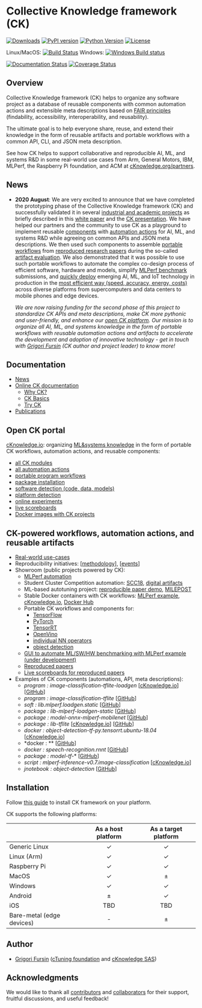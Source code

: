 # Collective Knowledge framework (CK)

[![Downloads](https://pepy.tech/badge/ck)](https://pepy.tech/project/ck)
[![PyPI version](https://badge.fury.io/py/ck.svg)](https://badge.fury.io/py/ck)
[![Python Version](https://img.shields.io/badge/python-2.7%20|%203.4+-blue.svg)](https://pypi.org/project/ck)
[![License](https://img.shields.io/badge/License-BSD%203--Clause-blue.svg)](https://opensource.org/licenses/BSD-3-Clause)

Linux/MacOS: [![Build Status](https://travis-ci.org/ctuning/ck.svg?branch=master)](https://travis-ci.org/ctuning/ck)
Windows: [![Windows Build status](https://ci.appveyor.com/api/projects/status/iw2k4eajy54xrvqc?svg=true)](https://ci.appveyor.com/project/gfursin/ck)

[![Documentation Status](https://readthedocs.org/projects/ck/badge/?version=latest)](https://ck.readthedocs.io/en/latest/?badge=latest)
[![Coverage Status](https://coveralls.io/repos/github/ctuning/ck/badge.svg)](https://coveralls.io/github/ctuning/ck)

## Overview

Collective Knowledge framework (CK) helps to organize any software project
as a database of reusable components with common automation actions
and extensible meta descriptions based on [FAIR principles](https://www.nature.com/articles/sdata201618)
(findability, accessibility, interoperability, and reusability).

The ultimate goal is to help everyone share, reuse, and extend their knowledge
in the form of reusable artifacts and portable workflows with a common API, CLI,
and JSON meta description. 

See how CK helps to support collaborative and reproducible AI, ML, and systems R&D
in some real-world use cases from Arm, General Motors, IBM, MLPerf, the Raspberry Pi foundation, 
and ACM at [cKnowledge.org/partners](https://cKnowledge.org/partners.html).

## News

* **2020 August**: We are very excited to announce that we have completed 
  the prototyping phase of the Collective Knowledge framework (CK)
  and successfully validated it in several [industrial and academic projects](https://cKnowledge.org/partners)
  as briefly described in this [white paper](https://arxiv.org/abs/2006.07161)
  and the [CK presentation](https://cKnowledge.io/presentation/ck).
  We have helped our partners and the community to use CK as a playground to implement reusable 
  [components]( https://cknowledge.io/?q=%22digital-component%22 ) with [automation actions]( https://cKnowledge.io/actions ) 
  for AI, ML, and systems R&D while agreeing on common APIs and JSON meta descriptions. 
  We then used such components to assemble [portable workflows](https://cknowledge.io/programs)
  from [reproduced research papers](https://cknowledge.io/reproduced-papers) during 
  the so-called [artifact evaluation](https://cTuning.org/ae).
  We also  demonstrated that it was possible to use such portable workflows 
  to automate the complex co-design process of efficient software, hardware and models, 
  simplify [MLPerf benchmark](https://mlperf.org) submissions,
  and [quickly deploy]( https://cKnowledge.io/solution )  emerging AI, ML, and IoT technology in production
  in the [most efficient way (speed, accuracy, energy, costs)]( https://cKnowledge.io/results ) 
  across diverse platforms from supercomputers and data centers to mobile phones and edge devices.

  *We are now raising funding for the second phase of this project to standardize CK APIs and meta descriptions, 
  make CK more pythonic and user-friendly, and enhance our [open CK platform](https://cKnowledge.io). 
  Our mission is to organize all AI, ML, and systems knowledge in the form of portable workflows
  with reusable automation actions and artifacts
  to accelerate the development and adoption of innovative technology -
  get in touch with [Grigori Fursin](https://cKnowledge.io/@gfursin) (CK author and project leader) to know more!*

## Documentation

* [News](https://github.com/ctuning/ck/wiki/News-archive)
* [Online CK documentation]( https://ck.readthedocs.io ) 
  * [Why CK?]( https://ck.readthedocs.io/en/latest/src/introduction.html ) 
  * [CK Basics](https://michel-steuwer.github.io/About-CK)
  * [Try CK]( https://ck.readthedocs.io/en/latest/src/first-steps.html )
* [Publications](https://github.com/ctuning/ck/wiki/Publications)

## Open CK portal 

[cKnowledge.io](https://cKnowledge.io): organizing [ML&systems knowledge]( https://doi.org/10.5281/zenodo.4005773 )
in the form of portable CK workflows, automation actions, and reusable components:

* [all CK modules]( https://cKnowledge.io/modules )
* [all automation actions]( https://cKnowledge.io/actions )
* [portable program workflows]( https://cKnowledge.io/programs )
* [package installation]( https://cKnowledge.io/packages )
* [software detection (code, data, models)]( https://cKnowledge.io/soft )
* [platform detection]( https://cKnowledge.io/?q=module+AND+platform* )
* [online experiments]( https://cKnowledge.io/c/module/experiment )
* [live scoreboards]( https://cKnowledge.io/reproduced-results )
* [Docker images with CK projects]( https://cKnowledge.io/c/module/docker )

## CK-powered workflows, automation actions, and reusable artifacts

* [Real-world use-cases](https://cKnowledge.org/partners)
* Reproducibility initiatives: [[methodology](https://cTuning.org/ae)], [[events](https://cKnowledge.io/events)]
* Showroom (public projects powered by CK):
  * [MLPerf automation](https://github.com/ctuning/ck-mlperf)
  * Student Cluster Competition automation: [SCC18](https://github.com/ctuning/ck-scc18), [digital artifacts](https://github.com/ctuning/ck-scc)
  * ML-based autotuning project: [reproducible paper demo](https://cKnowledge.io/report/rpi3-crowd-tuning-2017-interactive),  [MILEPOST]( https://github.com/ctuning/reproduce-milepost-project )
  * Stable Docker containers with CK workflows: [MLPerf example](https://cknowledge.io/c/docker/mlperf-inference-vision-with-ck.intel.ubuntu-18.04/), [cKnowledge.io]( https://cKnowledge.io/c/docker ), [Docker Hub](https://hub.docker.com/u/ctuning)
  * Portable CK workflows and components for:
    * [TensorFlow](https://github.com/ctuning/ck-tensorflow)
    * [PyTorch](https://github.com/ctuning/ck-pytorch)
    * [TensorRT](https://github.com/ctuning/ck-tensorrt)
    * [OpenVino](https://github.com/ctuning/ck-openvino)
    * [individual NN operators](https://github.com/ctuning/ck-nntest)
    * [object detection](https://github.com/ctuning/ck-object-detection)
  * [GUI to automate  ML/SW/HW benchmarking with MLPerf example (under development)](https://cKnowledge.io/test)
  * [Reproduced papers]( https://cKnowledge.io/reproduced-papers )
  * [Live scoreboards for reproduced papers]( https://cKnowledge.io/reproduced-results )
* Examples of CK components (automations, API, meta descriptions):
    * *program : image-classification-tflite-loadgen* [[cKnowledge.io]( https://cKnowledge.io/c/program/image-classification-tflite-loadgen )] [[GitHub]( https://github.com/ctuning/ck-mlperf/tree/master/program/image-classification-tflite-loadgen )]
    * *program : image-classification-tflite* [[GitHub](https://github.com/ctuning/ck-tensorflow/tree/master/program/image-classification-tflite)]
    * *soft : lib.mlperf.loadgen.static* [[GitHub]( https://github.com/ctuning/ck-mlperf/tree/master/soft/lib.mlperf.loadgen.static )]
    * *package : lib-mlperf-loadgen-static* [[GitHub]( https://github.com/ctuning/ck-mlperf/tree/master/package/lib-mlperf-loadgen-static )]
    * *package : model-onnx-mlperf-mobilenet* [[GitHub]( https://github.com/ctuning/ck-mlperf/tree/master/package/model-onnx-mlperf-mobilenet/.cm )]
    * *package : lib-tflite* [[cKnowledge.io]( https://cKnowledge.io/c/package/lib-tflite )] [[GitHub]( https://github.com/ctuning/ck-tensorflow/tree/master/package/lib-tflite )]
    * *docker : object-detection-tf-py.tensorrt.ubuntu-18.04* [[cKnowledge.io]( https://cknowledge.io/c/docker/object-detection-tf-py.tensorrt.ubuntu-18.04 )]
    * *docker : ** [[GitHub]( https://github.com/ctuning/ck-mlperf/tree/master/docker )]
    * *docker : speech-recognition.rnnt* [[GitHub]( https://github.com/ctuning/ck-mlperf/tree/master/docker/speech-recognition.rnnt )]
    * *package : model-tf-** [[GitHub]( https://github.com/ctuning/ck-object-detection/tree/master/package )]
    * *script : mlperf-inference-v0.7.image-classification* [[cKnowledge.io]( https://cknowledge.io/c/script/mlperf-inference-v0.7.image-classification )]
    * *jnotebook : object-detection* [[GitHub](https://nbviewer.jupyter.org/urls/dl.dropbox.com/s/5yqb6fy1nbywi7x/medium-object-detection.20190923.ipynb)]

## Installation

Follow [this guide](https://ck.readthedocs.io/en/latest/src/installation.html) 
to install CK framework on your platform.

CK supports the following platforms:

|               | As a host platform | As a target platform |
|---------------|:------------------:|:--------------------:|
| Generic Linux | ✓ | ✓ |
| Linux (Arm)   | ✓ | ✓ |
| Raspberry Pi  | ✓ | ✓ |
| MacOS         | ✓ | ± |
| Windows       | ✓ | ✓ |
| Android       | ± | ✓ |
| iOS           | TBD | TBD |
| Bare-metal (edge devices)   | - | ± |

## Author

* [Grigori Fursin](https://cKnowledge.io/@gfursin) ([cTuning foundation](https://cTuning.org) and [cKnowledge SAS](https://www.linkedin.com/company/cknowledge))

## Acknowledgments

We would like to thank all [contributors](https://github.com/ctuning/ck/blob/master/CONTRIBUTING.md) 
and [collaborators](https://cKnowledge.org/partners.html) for their support, fruitful discussions, 
and useful feedback!
